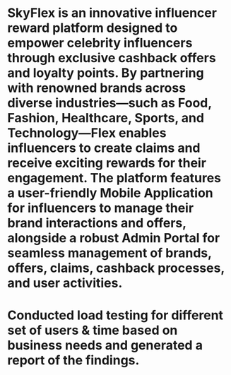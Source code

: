 # SkyFlex is an innovative influencer reward platform designed to empower celebrity influencers through exclusive cashback offers and loyalty points. By partnering with renowned brands across diverse industries—such as Food, Fashion, Healthcare, Sports, and Technology—Flex enables influencers to create claims and receive exciting rewards for their engagement. The platform features a user-friendly Mobile Application for influencers to manage their brand interactions and offers, alongside a robust Admin Portal for seamless management of brands, offers, claims, cashback processes, and user activities.

# Conducted load testing for different set of users & time based on business needs and generated a report of the findings.
